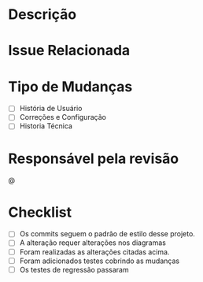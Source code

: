 # Descrição

# Issue Relacionada

#

# Tipo de Mudanças

- [ ] História de Usuário
- [ ] Correções e Configuração
- [ ] Historia Técnica

# Responsável pela revisão

@

# Checklist

- [ ] Os commits seguem o padrão de estilo desse projeto.
- [ ] A alteração requer alterações nos diagramas
- [ ] Foram realizadas as alterações citadas acima.
- [ ] Foram adicionados testes cobrindo as mudanças
- [ ] Os testes de regressão passaram
